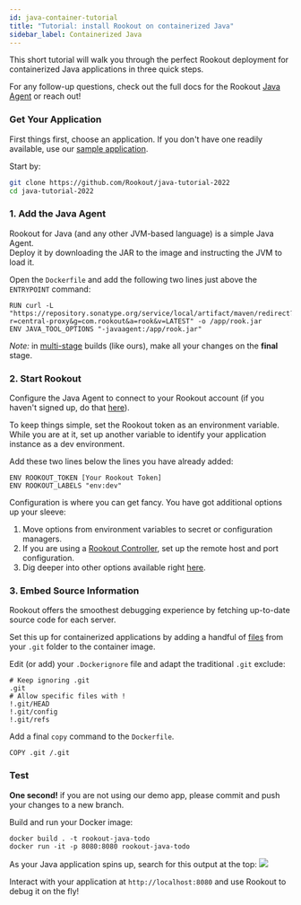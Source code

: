 ```yaml
---
id: java-container-tutorial
title: "Tutorial: install Rookout on containerized Java"
sidebar_label: Containerized Java
---
```


This short tutorial will walk you through the perfect Rookout deployment for containerized Java applications in three quick steps.

For any follow-up questions, check out the full docs for the Rookout [Java Agent](jvm-setup) or reach out!

### Get Your Application

First things first, choose an application.
If you don't have one readily available, use our [sample application](https://github.com/Rookout/java-tutorial-2022).  

Start by:
```bash
git clone https://github.com/Rookout/java-tutorial-2022
cd java-tutorial-2022
```

### 1. Add the Java Agent

Rookout for Java (and any other JVM-based language) is a simple Java Agent.  
Deploy it by downloading the JAR to the image and instructing the JVM to load it.

Open the `Dockerfile` and add the following two lines just above the `ENTRYPOINT` command:
```docker
RUN curl -L "https://repository.sonatype.org/service/local/artifact/maven/redirect?r=central-proxy&g=com.rookout&a=rook&v=LATEST" -o /app/rook.jar
ENV JAVA_TOOL_OPTIONS "-javaagent:/app/rook.jar"
```

*Note:* in [multi-stage](https://docs.docker.com/develop/develop-images/multistage-build/) builds (like ours), make all your changes on the **final** stage.

### 2. Start Rookout

Configure the Java Agent to connect to your Rookout account (if you haven't signed up, do that [here](https://app.rookout.com/#mode=signUp)).

To keep things simple, set the Rookout token as an environment variable.  
While you are at it, set up another variable to identify your application instance as a dev environment.   

Add these two lines below the lines you have already added:

```docker
ENV ROOKOUT_TOKEN [Your Rookout Token]
ENV ROOKOUT_LABELS "env:dev"
```

Configuration is where you can get fancy. You have got additional options up your sleeve:
1. Move options from environment variables to secret or configuration managers.
2. If you are using a [Rookout Controller](etl-controller-intro), set up the remote host and port configuration.
3. Dig deeper into other options available right [here](jvm-setup#sdk-configuration).

### 3. Embed Source Information

Rookout offers the smoothest debugging experience by fetching up-to-date source code for each server.

Set this up for containerized applications by adding a handful of [files](https://www.rookout.com/blog/embedding-source-code-version-information-in-docker-images/) from your `.git` folder to the container image.

Edit (or add) your `.Dockerignore` file and adapt the traditional `.git` exclude:
```ignore
# Keep ignoring .git
.git
# Allow specific files with !
!.git/HEAD
!.git/config
!.git/refs
```

Add a final `copy` command to the `Dockerfile`.
```docker
COPY .git /.git
```

### Test

**One second!** if you are not using our demo app, please commit and push your changes to a new branch.

Build and run your Docker image:
```
docker build . -t rookout-java-todo
docker run -it -p 8080:8080 rookout-java-todo
```

As your Java application spins up, search for this output at the top:
<img src="/img/screenshots/java_success.png" />

Interact with your application at `http://localhost:8080` and use Rookout to debug it on the fly!

